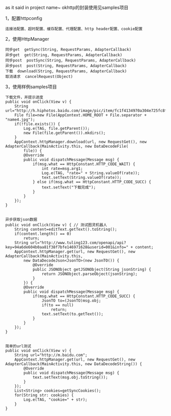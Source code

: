 as it said in project name~
okhttp的封装使用见samples项目

1，配置httpconfig

    连接池配置、超时配置、缓存配置、代理配置、http header配置、cookie配置

2，使用HttpManager

    同步get  getSync(String, RequestParams, AdapterCallback)
    异步get  get(String, RequestParams, AdapterCallback)
    同步post  postSync(String, RequestParams, AdapterCallback)
    异步post  post(String, RequestParams, AdapterCallback)
    下载  download(String, RequestParams, AdapterCallback)
    取消请求  cancelRequest(Object)

3，使用样例samples项目

    下载文件，并提示进度
    public void onClick(View v) {
        String url="http://h.hiphotos.baidu.com/image/pic/item/fc1f4134970a304e725fc8fad3c8a786c9175cb4.jpg";
        File file=new File(AppContext.HOME_ROOT + File.separator + "name4.jpg");
        if(!file.exists()) {
            Log.e(TAG, file.getParent());
            new File(file.getParent()).mkdirs();
        }
        AppContext.httpManager.download(url, new RequestGet(), new AdapterCallback(MainActivity.this, new DataDecodeFile(
            file)) {
            @Override
            public void dispatchMessage(Message msg) {
                if(msg.what == HttpConstant.HTTP_CODE_WAIT) {
                    int rate=msg.arg1;
                    Log.e(TAG, "rate=" + String.valueOf(rate));
                    text.setText(String.valueOf(rate));
                } else if(msg.what == HttpConstant.HTTP_CODE_SUCC) {
                    text.setText("下载完成");
                }
            }
        });
    }


    异步获取json数据 
    public void onClick(View v) { // 测试图灵机器人
        String content=editText.getText().toString();
        if(content.length() == 0)
            return;
        String url="http://www.tuling123.com/openapi/api?key=94a6de604b0aa81f38f7bfe146971628&userid=001&info=" + content;
        AppContext.httpManager.get(url, new RequestGet(), new AdapterCallback(MainActivity.this,
            new DataDecodeJson<JsonTO>(new JsonTO()) {
                @Override
                public JSONObject getJSONObject(String jsonString) {
                    return JSONObject.parseObject(jsonString);
                }
            }) {
            @Override
            public void dispatchMessage(Message msg) {
                if(msg.what == HttpConstant.HTTP_CODE_SUCC) {
                    JsonTO to=(JsonTO)msg.obj;
                    if(to == null)
                        return;
                    text.setText(to.getText());
                }
            }
        });
    }


    简单的url测试
    public void onClick(View v) {
        String url="http://m.baidu.com";
        AppContext.httpManager.get(url, new RequestGet(), new AdapterCallback(MainActivity.this, new DataDecodeString()) {
            @Override
            public void dispatchMessage(Message msg) {
                text.setText(msg.obj.toString());
            }
        });
        List<String> cookies=getSyncCookies();
        for(String str: cookies) {
            Log.e(TAG, "cookie=" + str);
        }
    }
